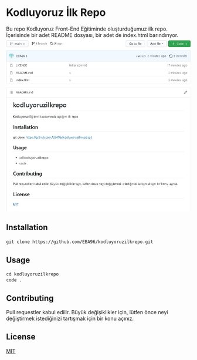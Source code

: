 # Kodluyoruz İlk Repo
Bu repo Kodluyoruz Front-End Eğitiminde oluşturduğumuz ilk repo. İçerisinde bir adet README dosyası, bir adet de index.html barındırıyor.
![Eba Repo](https://github.com/EBA96/kodluyoruzilkrepo/blob/main/figures/ebaRepo.jpg)
## Installation
`git clone https://github.com/EBA96/kodluyoruzilkrepo.git`

## Usage 
``` 
cd kodluyoruzilkrepo
code . 
```
## Contributing
Pull requestler kabul edilir. Büyük değişiklikler için, lütfen önce neyi değiştirmek istediğinizi tartışmak için bir konu açınız.

## License
[MIT](https://choosealicense.com/licenses/mit/)
